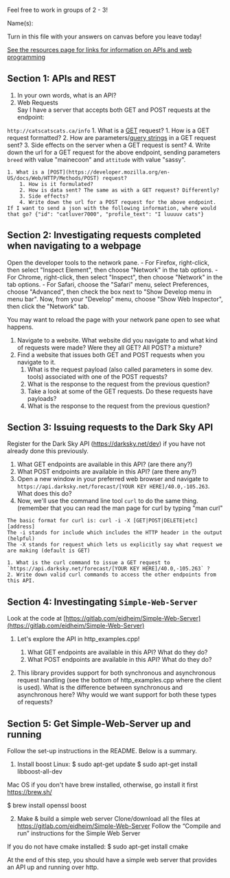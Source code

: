 Feel free to work in groups of 2 - 3!

Name(s): 

Turn in this file with your answers on canvas before you leave today!

[See the resources page for links for information on APIs and web programming](https://github.com/muzny/csci3010-cuboulder/blob/master/resources.md#apis--web-programming)

Section 1: APIs and REST
---------------------------------------------------------
1. In your own words, what is an API?
2. Web Requests  
Say I have a server that accepts both GET and POST requests at the endpoint:
  
`http://catscatscats.ca/info`
    1. What is a [GET](https://developer.mozilla.org/en-US/docs/Web/HTTP/Methods/GET) request?
	    1. How is a GET request formatted?
        2. How are parameters/[query strings](https://en.wikipedia.org/wiki/Query_string) in a GET request sent?
	    3. Side effects on the server when a GET request is sent?
	    4. Write down the url for a GET request for the above endpoint, sending parameters `breed` with value "mainecoon" and `attitude` with value "sassy".



    1. What is a [POST](https://developer.mozilla.org/en-US/docs/Web/HTTP/Methods/POST) request?
	    1. How is it formulated?
	    2. How is data sent? The same as with a GET request? Differently?
	    3. Side effects?
	    4. Write down the url for a POST request for the above endpoint. If I want to send a json with the following information, where would that go? {"id": "catluver7000", "profile_text": "I luuuuv cats"}


Section 2: Investigating requests completed when navigating to a webpage
-------------------------

Open the developer tools to the network pane.
    - For Firefox, right-click, then select "Inspect Element", then choose "Network" in the tab options.
    - For Chrome, right-click, then select "Inspect", then choose "Network" in the tab options.
    - For Safari, choose the "Safari" menu, select Preferences, choose "Advanced", then check the box next to "Show Develop menu in menu bar". Now, from your "Develop" menu, choose "Show Web Inspector", then click the "Network" tab.

You may want to reload the page with your network pane open to see what happens.

1. Navigate to a website. What website did you navigate to and what kind of requests were made? Were they all GET? All POST? a mixture?
2. Find a website that issues both GET and POST requests when you navigate to it.
    1. What is the request payload (also called parameters in some dev. tools) associated with one of the POST requests?
    2. What is the response to the request from the previous question?
    3. Take a look at some of the GET requests. Do these requests have payloads?
    4. What is the response to the request from the previous question?



Section 3: Issuing requests to the Dark Sky API
--------------------------------------

Register for the Dark Sky API (https://darksky.net/dev) if you have not already done this previously.

1. What GET endpoints are available in this API? (are there any?)
2. What POST endpoints are available in this API? (are there any?)
3. Open a new window in your preferred web browser and navigate to `https://api.darksky.net/forecast/[YOUR KEY HERE]/40.0,-105.263`. What does this do?
4. Now, we'll use the command line tool `curl` to do the same thing. (remember that you can read the man page for curl by typing "man curl"
```
The basic format for curl is: curl -i -X [GET|POST|DELETE|etc] [address]
The -i stands for include which includes the HTTP header in the output (helpful)
The -X stands for request which lets us explicitly say what request we are making (default is GET)
```

    1. What is the curl command to issue a GET request to `https://api.darksky.net/forecast/[YOUR KEY HERE]/40.0,-105.263` ?
    2. Write down valid curl commands to access the other endpoints from this API.

Section 4: Investingating `Simple-Web-Server`
-----------------------------
Look at the code at [https://gitlab.com/eidheim/Simple-Web-Server](https://gitlab.com/eidheim/Simple-Web-Server)

1. Let's explore the API in http_examples.cpp!
    1. What GET endpoints are available in this API? What do they do?
    2. What POST endpoints are available in this API? What do they do?

2. This library provides support for both synchronous and asynchronous request handling (see the bottom of http_examples.cpp where the client is used). What is the difference between synchronous and asynchronous here? Why would we want support for both these types of requests? 



Section 5: Get Simple-Web-Server up and running
----------------------------

Follow the set-up instructions in the README. Below is a summary.

1. Install boost
Linux:
$ sudo apt-get update
$ sudo apt-get install libboost-all-dev

Mac OS
if you don't have brew installed, otherwise, go install it first
https://brew.sh/

$ brew install openssl boost

2. Make & build a simple web server
Clone/download all the files at https://gitlab.com/eidheim/Simple-Web-Server
Follow the “Compile and run” instructions for the Simple Web Server

If you do not have cmake installed:
$ sudo apt-get install cmake

At the end of this step, you should have a simple web server that provides an API up and running over http.
